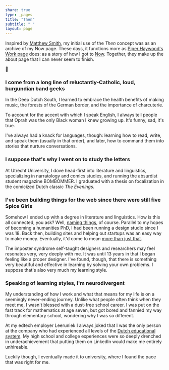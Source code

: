 ```yaml
---
share: true
type: _pages
title: "Then"
subtitle: " "
layout: page
---
```

Inspired by [Matthew Smith](https://matthewsmith.website/portfolio), my initial use of the _Then_ concept was as an archive of my Now page. These days, it functions more as [Piper Haywood's Work page](https://piperhaywood.com/work-background/) does: as a story of how I got to [Now](/now). Together, they make up the about page that I can never seem to finish.

🍋

<!-- - How I got into web publishing
- Where I grew up
- How my personal life developed
- How my professional life developed
- How my sense of self developed -->

### I come from a long line of reluctantly-Catholic, loud, burgundian band geeks
In the Deep Dutch South, I learned to embrace the health benefits of making music, the forests of the German border, and the importance of charcuterie.

To account for the accent with which I speak English, I always tell people that Oprah was the only Black woman I knew growing up. It's funny, sad, it's true.

I've always had a knack for languages, though: learning how to read, write, and speak them (usually in that order), and later, how to command them into stories that nurture conversations.

### I suppose that's why I went on to study the letters
At Utrecht University, I dove head-first into literature and linguistics, specializing in narratology and comics studies, and running the absurdist student magazine BOMBOMMER. I graduated with a thesis on focalization in the comicized Dutch classic _The Evenings_.

### I've been building things for the web since there were still five Spice Girls
Somehow I ended up with a degree in literature and linguistics. How is this all connected, you ask? Well, [naming things](http://www.tbray.org/ongoing/When/200x/2005/12/23/UPI), of course. Parallel to my hopes of becoming a humanities PhD, I had been running a design studio since I was 18. Back then, building sites and helping out startups was an easy way to make money. Eventually, it'd come to mean [more than just that](/work).

The imposter syndrome self-taught designers and researchers may feel resonates very, very deeply with me. It was until 13 years in that I began feeling like a proper designer. I've found, though, that there is something very beautiful and effective in learning by solving your own problems. I suppose that's also very much my learning style.

### Speaking of learning styles, I'm neurodivergent
My understanding of how I work and what that means for my life is on a seemingly never-ending journey. Unlike what people often think when they meet me, I wasn't blessed with a dust-free school career. I was put on the fast track for mathematics at age seven, but got bored and fannied my way through elementary school, wondering why I was so different.

At my edtech employer Leeruniek I always joked that I was the only person at the company who had experienced all levels of the [Dutch educational system](https://en.wikipedia.org/wiki/Education_in_the_Netherlands). My high school and college experiences were so deeply drenched in underachievement that putting them on LinkedIn would make me entirely unhireable.

Luckily though, I eventually made it to university, where I found the pace that was right for me.